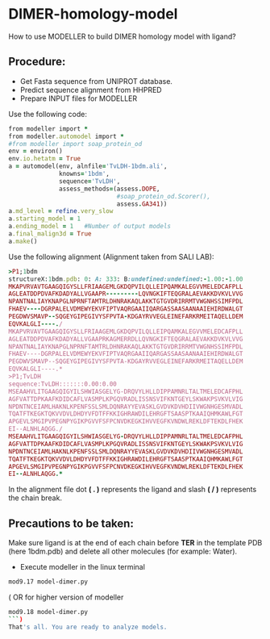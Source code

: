 # DIMER-homology-model
How to use MODELLER to build DIMER homology model with ligand?

## Procedure:
- Get Fasta sequence from UNIPROT database.
- Predict sequence alignment from HHPRED
- Prepare INPUT files for MODELLER

Use the following code:
```ruby
from modeller import *
from modeller.automodel import *
#from modeller import soap_protein_od
env = environ()
env.io.hetatm = True
a = automodel(env, alnfile='TvLDH-1bdm.ali',
              knowns='1bdm',
              sequence='TvLDH',
              assess_methods=(assess.DOPE,
                              #soap_protein_od.Scorer(),
                              assess.GA341))
a.md_level = refine.very_slow
a.starting_model = 1
a.ending_model = 1   #Number of output models
a.final_malign3d = True
a.make()
```

Use the following alignment (Alignment taken from SALI LAB):
```ruby
>P1;1bdm
structureX:1bdm.pdb: 0: A: 333: B:undefined:undefined:-1.00:-1.00
MKAPVRVAVTGAAGQIGYSLLFRIAAGEMLGKDQPVILQLLEIPQAMKALEGVVMELEDCAFPLL
AGLEATDDPDVAFKDADYALLVGAAPR---------LQVNGKIFTEQGRALAEVAKKDVKVLVVG
NPANTNALIAYKNAPGLNPRNFTAMTRLDHNRAKAQLAKKTGTGVDRIRRMTVWGNHSSIMFPDL
FHAEV----DGRPALELVDMEWYEKVFIPTVAQRGAAIIQARGASSAASAANAAIEHIRDWALGT
PEGDWVSMAVP--SQGEYGIPEGIVYSFPVTA-KDGAYRVVEGLEINEFARKRMEITAQELLDEM
EQVKALGLI----./
MKAPVRVAVTGAAGQIGYSLLFRIAAGEMLGKDQPVILQLLEIPQAMKALEGVVMELEDCAFPLL
AGLEATDDPDVAFKDADYALLVGAAPRKAGMERRDLLQVNGKIFTEQGRALAEVAKKDVKVLVVG
NPANTNALIAYKNAPGLNPRNFTAMTRLDHNRAKAQLAKKTGTGVDRIRRMTVWGNHSSIMFPDL
FHAEV----DGRPALELVDMEWYEKVFIPTVAQRGAAIIQARGASSAASAANAAIEHIRDWALGT
PEGDWVSMAVP--SQGEYGIPEGIVYSFPVTA-KDGAYRVVEGLEINEFARKRMEITAQELLDEM
EQVKALGLI----.*
>P1;TvLDH
sequence:TvLDH:::::::0.00:0.00
MSEAAHVLITGAAGQIGYILSHWIASGELYG-DRQVYLHLLDIPPAMNRLTALTMELEDCAFPHL
AGFVATTDPKAAFKDIDCAFLVASMPLKPGQVRADLISSNSVIFKNTGEYLSKWAKPSVKVLVIG
NPDNTNCEIAMLHAKNLKPENFSSLSMLDQNRAYYEVASKLGVDVKDVHDIIVWGNHGESMVADL
TQATFTKEGKTQKVVDVLDHDYVFDTFFKKIGHRAWDILEHRGFTSAASPTKAAIQHMKAWLFGT
APGEVLSMGIPVPEGNPYGIKPGVVFSFPCNVDKEGKIHVVEGFKVNDWLREKLDFTEKDLFHEK
EI--ALNHLAQGG./
MSEAAHVLITGAAGQIGYILSHWIASGELYG-DRQVYLHLLDIPPAMNRLTALTMELEDCAFPHL
AGFVATTDPKAAFKDIDCAFLVASMPLKPGQVRADLISSNSVIFKNTGEYLSKWAKPSVKVLVIG
NPDNTNCEIAMLHAKNLKPENFSSLSMLDQNRAYYEVASKLGVDVKDVHDIIVWGNHGESMVADL
TQATFTKEGKTQKVVDVLDHDYVFDTFFKKIGHRAWDILEHRGFTSAASPTKAAIQHMKAWLFGT
APGEVLSMGIPVPEGNPYGIKPGVVFSFPCNVDKEGKIHVVEGFKVNDWLREKLDFTEKDLFHEK
EI--ALNHLAQGG.*
```

In the alignment file dot **( . )** represents the ligand and slash **( / )** represents the chain break.

## Precautions to be taken:
Make sure ligand is at the end of each chain before **TER** in the template PDB (here 1bdm.pdb) and delete all other molecules (for example: Water).
- Execute modeller in the linux terminal
```sh
mod9.17 model-dimer.py
```
( OR  for higher version of modeller
```sh
mod9.18 model-dimer.py
```)
That's all. You are ready to analyze models.
